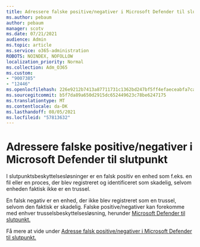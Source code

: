 ```yaml
---
title: Adressere falske positive/negativer i Microsoft Defender til slutpunkt
ms.author: pebaum
author: pebaum
manager: scotv
ms.date: 07/21/2021
audience: Admin
ms.topic: article
ms.service: o365-administration
ROBOTS: NOINDEX, NOFOLLOW
localization_priority: Normal
ms.collection: Adm_O365
ms.custom:
- "9007385"
- "12446"
ms.openlocfilehash: 226e9212b7413a87711731c1362bd247bf5ff4efaeceabfa7caf31d0a97b8ede
ms.sourcegitcommit: b5f7da89a650d2915dc652449623c78be6247175
ms.translationtype: MT
ms.contentlocale: da-DK
ms.lasthandoff: 08/05/2021
ms.locfileid: "57813632"
---
```

# <a name="address-false-positivesnegatives-in-microsoft-defender-for-endpoint"></a>Adressere falske positive/negativer i Microsoft Defender til slutpunkt

I slutpunktsbeskyttelsesløsninger er en falsk positiv en enhed som f.eks. en fil eller en proces, der blev registreret og identificeret som skadelig, selvom enheden faktisk ikke er en trussel. 

En falsk negativ er en enhed, der ikke blev registreret som en trussel, selvom den faktisk er skadelig. Falske positive/negativer kan forekomme med enhver trusselsbeskyttelsesløsning, herunder [Microsoft Defender til slutpunkt.](/microsoft-365/security/defender-endpoint/microsoft-defender-endpoint)

Få mere at vide under [Adresse falsk positive/negativer i Microsoft Defender til slutpunkt.](/microsoft-365/security/defender-endpoint/defender-endpoint-false-positives-negatives)
